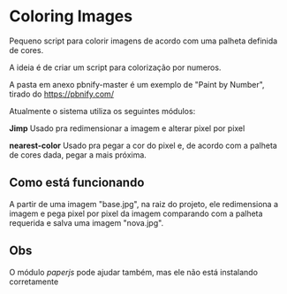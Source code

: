 # Coloring Images

Pequeno script para colorir imagens de acordo com uma palheta definida de cores.

A ideia é de criar um script para colorização por numeros.

A pasta em anexo pbnify-master é um exemplo de "Paint by Number", tirado do https://pbnify.com/

Atualmente o sistema utiliza os seguintes módulos:

**Jimp**
Usado pra redimensionar a imagem e alterar pixel por pixel

**nearest-color**
Usado pra pegar a cor do pixel e, de acordo com a palheta de cores dada, pegar a mais próxima.

## Como está funcionando
A partir de uma imagem "base.jpg", na raiz do projeto, ele redimensiona a imagem e pega pixel por pixel da imagem comparando com a palheta requerida e salva uma imagem "nova.jpg".

## Obs
O módulo *paperjs* pode ajudar também, mas ele não está instalando corretamente